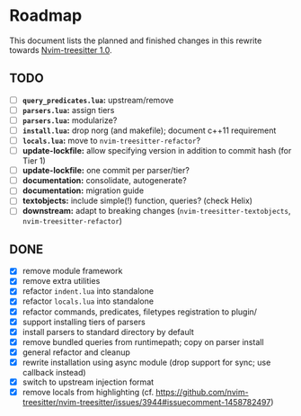 # Roadmap

This document lists the planned and finished changes in this rewrite towards [Nvim-treesitter 1.0](https://github.com/nvim-treesitter/nvim-treesitter/issues/4767).

## TODO

- [ ] **`query_predicates.lua`:** upstream/remove
- [ ] **`parsers.lua`:** assign tiers
- [ ] **`parsers.lua`:** modularize?
- [ ] **`install.lua`:** drop norg (and makefile); document c++11 requirement
- [ ] **`locals.lua`:** move to `nvim-treesitter-refactor`?
- [ ] **update-lockfile:** allow specifying version in addition to commit hash (for Tier 1)
- [ ] **update-lockfile:** one commit per parser/tier?
- [ ] **documentation:** consolidate, autogenerate?
- [ ] **documentation:** migration guide
- [ ] **textobjects:** include simple(!) function, queries? (check Helix)
- [ ] **downstream:** adapt to breaking changes (`nvim-treesitter-textobjects`, `nvim-treesitter-refactor`)

## DONE

- [X] remove module framework
- [X] remove extra utilities
- [X] refactor `indent.lua` into standalone
- [X] refactor `locals.lua` into standalone
- [X] refactor commands, predicates, filetypes registration to plugin/
- [X] support installing tiers of parsers
- [X] install parsers to standard directory by default
- [X] remove bundled queries from runtimepath; copy on parser install
- [X] general refactor and cleanup
- [X] rewrite installation using async module (drop support for sync; use callback instead)
- [X] switch to upstream injection format
- [X] remove locals from highlighting (cf. https://github.com/nvim-treesitter/nvim-treesitter/issues/3944#issuecomment-1458782497)
